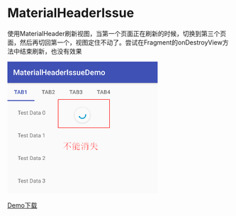 # MaterialHeaderIssue
使用MaterialHeader刷新视图，当第一个页面正在刷新的时候，切换到第三个页面，然后再切回第一个，视图定住不动了。尝试在Fragment的onDestroyView方法中结束刷新，也没有效果

![image](截图.png)

[Demo下载](demo.apk)
